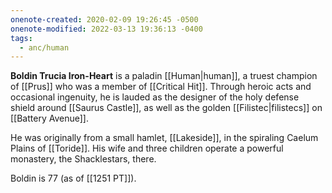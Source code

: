 ```yaml
---
onenote-created: 2020-02-09 19:26:45 -0500
onenote-modified: 2022-03-13 19:36:13 -0400
tags:
  - anc/human
---
```


**Boldin Trucia Iron-Heart** is a paladin [[Human|human]], a truest champion of [[Prus]] who was a member of [[Critical Hit]]. Through heroic acts and occasional ingenuity, he is lauded as the designer of the holy defense shield around [[Saurus Castle]], as well as the golden [[Filistec|filistecs]] on [[Battery Avenue]].

He was originally from a small hamlet, [[Lakeside]], in the spiraling Caelum Plains of [[Toride]]. His wife and three children operate a powerful monastery, the Shacklestars, there. 

Boldin is 77 (as of [[1251 PT]]).
